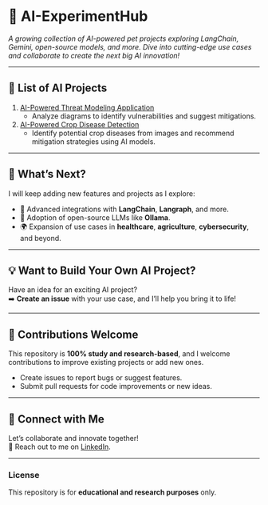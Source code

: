 # 🚀 AI-ExperimentHub 

*A growing collection of AI-powered pet projects exploring LangChain, Gemini, open-source models, and more. Dive into cutting-edge use cases and collaborate to create the next big AI innovation!*  

---

## 🌟 List of AI Projects  
1. [AI-Powered Threat Modeling Application](./AI-Threat-Modeling)  
   - Analyze diagrams to identify vulnerabilities and suggest mitigations.
2. [AI-Powered Crop Disease Detection](./AI-Crop-Disease-Detection)  
   - Identify potential crop diseases from images and recommend mitigation strategies using AI models.

---

## 🌟 What’s Next?  
I will keep adding new features and projects as I explore:  
- 🧠 Advanced integrations with **LangChain**, **Langraph**, and more.  
- 🤖 Adoption of open-source LLMs like **Ollama**.  
- 🌍 Expansion of use cases in **healthcare**, **agriculture**, **cybersecurity**, and beyond.  

---

## 💡 Want to Build Your Own AI Project?  
Have an idea for an exciting AI project?  
➡️ **Create an issue** with your use case, and I’ll help you bring it to life!  

---

## 🤝 Contributions Welcome  
This repository is **100% study and research-based**, and I welcome contributions to improve existing projects or add new ones.  
- Create issues to report bugs or suggest features.  
- Submit pull requests for code improvements or new ideas.  

---

## 📢 Connect with Me  
Let’s collaborate and innovate together!  
📧 Reach out to me on [LinkedIn](https://www.linkedin.com/in/bala-venkatesh-67964247/).  

---

### License  
This repository is for **educational and research purposes** only.  
